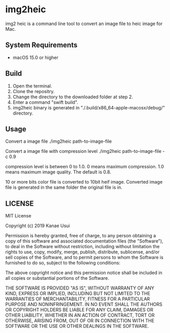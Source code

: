 # img2heic
img2 heic is a command line tool to convert an image file to heic image for Mac.

## System Requirements
- macOS 15.0 or higher

## Build
1. Open the terminal.
2. Clone the repositry.
3. Change the directory to the downloaded folder at step 2.
4. Enter a command "swift build".
5. img2heic binary is generated in "./.build/x86_64-apple-macosx/debug/" directory.

## Usage

Convert a image file
./img2heic path-to-image-file

Convert a image file with compression level
./img2heic path-to-image-file -c 0.9

compression level is between 0 to 1.0. 0 means maximum compression. 1.0 means maximum image quality. The default is 0.8. 

10 or more bits color file is converted to 10bit heif image.
Converted image file is generated in the same folder the original file is in.

## LICENSE
MIT License

Copyright (c) 2019 Kanae Usui

Permission is hereby granted, free of charge, to any person obtaining a copy
of this software and associated documentation files (the "Software"), to deal
in the Software without restriction, including without limitation the rights
to use, copy, modify, merge, publish, distribute, sublicense, and/or sell
copies of the Software, and to permit persons to whom the Software is
furnished to do so, subject to the following conditions:

The above copyright notice and this permission notice shall be included in all
copies or substantial portions of the Software.

THE SOFTWARE IS PROVIDED "AS IS", WITHOUT WARRANTY OF ANY KIND, EXPRESS OR
IMPLIED, INCLUDING BUT NOT LIMITED TO THE WARRANTIES OF MERCHANTABILITY,
FITNESS FOR A PARTICULAR PURPOSE AND NONINFRINGEMENT. IN NO EVENT SHALL THE
AUTHORS OR COPYRIGHT HOLDERS BE LIABLE FOR ANY CLAIM, DAMAGES OR OTHER
LIABILITY, WHETHER IN AN ACTION OF CONTRACT, TORT OR OTHERWISE, ARISING FROM,
OUT OF OR IN CONNECTION WITH THE SOFTWARE OR THE USE OR OTHER DEALINGS IN THE
SOFTWARE.
